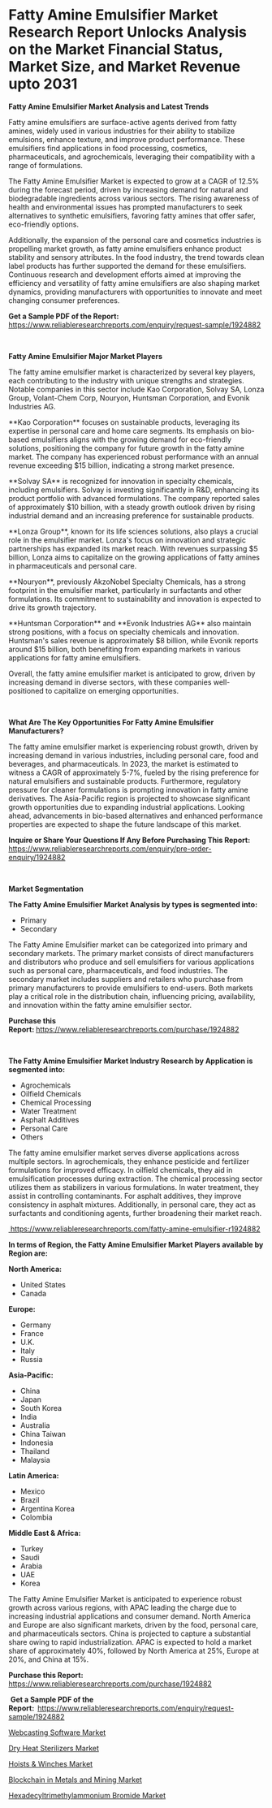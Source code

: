 <p><h1>Fatty Amine Emulsifier Market Research Report Unlocks Analysis on the Market Financial Status, Market Size, and Market Revenue upto 2031</h1></p><p><strong>Fatty Amine Emulsifier Market Analysis and Latest Trends</strong></p>
<p><p>Fatty amine emulsifiers are surface-active agents derived from fatty amines, widely used in various industries for their ability to stabilize emulsions, enhance texture, and improve product performance. These emulsifiers find applications in food processing, cosmetics, pharmaceuticals, and agrochemicals, leveraging their compatibility with a range of formulations.</p><p>The Fatty Amine Emulsifier Market is expected to grow at a CAGR of 12.5% during the forecast period, driven by increasing demand for natural and biodegradable ingredients across various sectors. The rising awareness of health and environmental issues has prompted manufacturers to seek alternatives to synthetic emulsifiers, favoring fatty amines that offer safer, eco-friendly options.</p><p>Additionally, the expansion of the personal care and cosmetics industries is propelling market growth, as fatty amine emulsifiers enhance product stability and sensory attributes. In the food industry, the trend towards clean label products has further supported the demand for these emulsifiers. Continuous research and development efforts aimed at improving the efficiency and versatility of fatty amine emulsifiers are also shaping market dynamics, providing manufacturers with opportunities to innovate and meet changing consumer preferences.</p></p>
<p><strong>Get a Sample PDF of the Report:&nbsp;</strong> <a href="https://www.reliableresearchreports.com/enquiry/request-sample/1924882?utm_campaign=28&utm_medium=2&utm_source=Github&utm_content=ia&utm_term=24102024&utm_id=fatty-amine-emulsifier">https://www.reliableresearchreports.com/enquiry/request-sample/1924882</a></p>
<p>&nbsp;</p>
<p><strong>Fatty Amine Emulsifier Major Market Players</strong></p>
<p><p>The fatty amine emulsifier market is characterized by several key players, each contributing to the industry with unique strengths and strategies. Notable companies in this sector include Kao Corporation, Solvay SA, Lonza Group, Volant-Chem Corp, Nouryon, Huntsman Corporation, and Evonik Industries AG.</p><p>**Kao Corporation** focuses on sustainable products, leveraging its expertise in personal care and home care segments. Its emphasis on bio-based emulsifiers aligns with the growing demand for eco-friendly solutions, positioning the company for future growth in the fatty amine market. The company has experienced robust performance with an annual revenue exceeding $15 billion, indicating a strong market presence.</p><p>**Solvay SA** is recognized for innovation in specialty chemicals, including emulsifiers. Solvay is investing significantly in R&D, enhancing its product portfolio with advanced formulations. The company reported sales of approximately $10 billion, with a steady growth outlook driven by rising industrial demand and an increasing preference for sustainable products.</p><p>**Lonza Group**, known for its life sciences solutions, also plays a crucial role in the emulsifier market. Lonza's focus on innovation and strategic partnerships has expanded its market reach. With revenues surpassing $5 billion, Lonza aims to capitalize on the growing applications of fatty amines in pharmaceuticals and personal care.</p><p>**Nouryon**, previously AkzoNobel Specialty Chemicals, has a strong footprint in the emulsifier market, particularly in surfactants and other formulations. Its commitment to sustainability and innovation is expected to drive its growth trajectory.</p><p>**Huntsman Corporation** and **Evonik Industries AG** also maintain strong positions, with a focus on specialty chemicals and innovation. Huntsman's sales revenue is approximately $8 billion, while Evonik reports around $15 billion, both benefiting from expanding markets in various applications for fatty amine emulsifiers.</p><p>Overall, the fatty amine emulsifier market is anticipated to grow, driven by increasing demand in diverse sectors, with these companies well-positioned to capitalize on emerging opportunities.</p></p>
<p>&nbsp;</p>
<p><strong>What Are The Key Opportunities For Fatty Amine Emulsifier Manufacturers?</strong></p>
<p><p>The fatty amine emulsifier market is experiencing robust growth, driven by increasing demand in various industries, including personal care, food and beverages, and pharmaceuticals. In 2023, the market is estimated to witness a CAGR of approximately 5-7%, fueled by the rising preference for natural emulsifiers and sustainable products. Furthermore, regulatory pressure for cleaner formulations is prompting innovation in fatty amine derivatives. The Asia-Pacific region is projected to showcase significant growth opportunities due to expanding industrial applications. Looking ahead, advancements in bio-based alternatives and enhanced performance properties are expected to shape the future landscape of this market.</p></p>
<p><strong>Inquire or Share Your Questions If Any Before Purchasing This Report:</strong> <a href="https://www.reliableresearchreports.com/enquiry/pre-order-enquiry/1924882?utm_campaign=28&utm_medium=2&utm_source=Github&utm_content=ia&utm_term=24102024&utm_id=fatty-amine-emulsifier">https://www.reliableresearchreports.com/enquiry/pre-order-enquiry/1924882</a></p>
<p>&nbsp;</p>
<p><strong>Market Segmentation</strong></p>
<p><strong>The Fatty Amine Emulsifier Market Analysis by types is segmented into:</strong></p>
<p><ul><li>Primary</li><li>Secondary</li></ul></p>
<p><p>The Fatty Amine Emulsifier market can be categorized into primary and secondary markets. The primary market consists of direct manufacturers and distributors who produce and sell emulsifiers for various applications such as personal care, pharmaceuticals, and food industries. The secondary market includes suppliers and retailers who purchase from primary manufacturers to provide emulsifiers to end-users. Both markets play a critical role in the distribution chain, influencing pricing, availability, and innovation within the fatty amine emulsifier sector.</p></p>
<p><strong>Purchase this Report:&nbsp;</strong><a href="https://www.reliableresearchreports.com/purchase/1924882?utm_campaign=28&utm_medium=2&utm_source=Github&utm_content=ia&utm_term=24102024&utm_id=fatty-amine-emulsifier">https://www.reliableresearchreports.com/purchase/1924882</a></p>
<p>&nbsp;</p>
<p><strong>The Fatty Amine Emulsifier Market Industry Research by Application is segmented into:</strong></p>
<p><ul><li>Agrochemicals</li><li>Oilfield Chemicals</li><li>Chemical Processing</li><li>Water Treatment</li><li>Asphalt Additives</li><li>Personal Care</li><li>Others</li></ul></p>
<p><p>The fatty amine emulsifier market serves diverse applications across multiple sectors. In agrochemicals, they enhance pesticide and fertilizer formulations for improved efficacy. In oilfield chemicals, they aid in emulsification processes during extraction. The chemical processing sector utilizes them as stabilizers in various formulations. In water treatment, they assist in controlling contaminants. For asphalt additives, they improve consistency in asphalt mixtures. Additionally, in personal care, they act as surfactants and conditioning agents, further broadening their market reach.</p></p>
<p><a href="https://www.reliableresearchreports.com/fatty-amine-emulsifier-r1924882?utm_campaign=28&utm_medium=2&utm_source=Github&utm_content=ia&utm_term=24102024&utm_id=fatty-amine-emulsifier">&nbsp;https://www.reliableresearchreports.com/fatty-amine-emulsifier-r1924882</a></p>
<p><strong>In terms of Region, the Fatty Amine Emulsifier Market Players available by Region are:</strong></p>
<p>
    <p> <strong> North America: </strong>
        <ul>
            <li>United States</li>
            <li>Canada</li>
        </ul>
        </p> 
    <p> <strong> Europe: </strong>
        <ul>
            <li>Germany</li>
            <li>France</li>
            <li>U.K.</li>
            <li>Italy</li>
            <li>Russia</li>
        </ul>
        </p> 
    <p> <strong> Asia-Pacific: </strong>
        <ul>
            <li>China</li>
            <li>Japan</li>
            <li>South Korea</li>
            <li>India</li>
            <li>Australia</li>
            <li>China Taiwan</li>
            <li>Indonesia</li>
            <li>Thailand</li>
            <li>Malaysia</li>
        </ul>
        </p> 
    <p> <strong> Latin America: </strong>
        <ul>
            <li>Mexico</li>
            <li>Brazil</li>
            <li>Argentina Korea</li>
            <li>Colombia</li>
        </ul>
        </p> 
    <p> <strong> Middle East & Africa: </strong>
        <ul>
            <li>Turkey</li>
            <li>Saudi</li>
            <li>Arabia</li>
            <li>UAE</li>
            <li>Korea</li>
        </ul>
    </p>
    </p>
<p><p>The Fatty Amine Emulsifier Market is anticipated to experience robust growth across various regions, with APAC leading the charge due to increasing industrial applications and consumer demand. North America and Europe are also significant markets, driven by the food, personal care, and pharmaceuticals sectors. China is projected to capture a substantial share owing to rapid industrialization. APAC is expected to hold a market share of approximately 40%, followed by North America at 25%, Europe at 20%, and China at 15%.</p></p>
<p><strong>Purchase this Report: </strong><a href="https://www.reliableresearchreports.com/purchase/1924882?utm_campaign=28&utm_medium=2&utm_source=Github&utm_content=ia&utm_term=24102024&utm_id=fatty-amine-emulsifier">https://www.reliableresearchreports.com/purchase/1924882</a></p>
<p>&nbsp;<strong>Get a Sample PDF of the Report:&nbsp;&nbsp;</strong><a href="https://www.reliableresearchreports.com/enquiry/request-sample/1924882?utm_campaign=28&utm_medium=2&utm_source=Github&utm_content=ia&utm_term=24102024&utm_id=fatty-amine-emulsifier">https://www.reliableresearchreports.com/enquiry/request-sample/1924882</a></p>
<p><strong></strong></p>
<p><p><a href="https://www.linkedin.com/pulse/webcasting-software-market-analysis-product-segmentation-piucc?utm_campaign=28&utm_medium=2&utm_source=Github&utm_content=ia&utm_term=24102024&utm_id=fatty-amine-emulsifier">Webcasting Software Market</a></p><p><a href="https://issuu.com/reportprime-2/docs/dry-heat-sterilizers-market-size-20_0bcad21d0ebcc3?utm_campaign=28&utm_medium=2&utm_source=Github&utm_content=ia&utm_term=24102024&utm_id=fatty-amine-emulsifier">Dry Heat Sterilizers Market</a></p><p><a href="https://issuu.com/reportprime-2/docs/hoists-winches-market-size-2030.ppt_d26ea19829d03b?utm_campaign=28&utm_medium=2&utm_source=Github&utm_content=ia&utm_term=24102024&utm_id=fatty-amine-emulsifier">Hoists & Winches Market</a></p><p><a href="https://www.linkedin.com/pulse/blockchain-metals-mining-market-overview-global-trends-future-wjxzf?utm_campaign=28&utm_medium=2&utm_source=Github&utm_content=ia&utm_term=24102024&utm_id=fatty-amine-emulsifier">Blockchain in Metals and Mining Market</a></p><p><a href="https://github.com/inouyeaowaugh3/Market-Research-Report-List-1/blob/main/hexadecyltrimethylammonium-bromide-market.md?utm_campaign=28&utm_medium=2&utm_source=Github&utm_content=ia&utm_term=24102024&utm_id=fatty-amine-emulsifier">Hexadecyltrimethylammonium Bromide Market</a></p></p>
